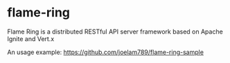 # flame-ring

Flame Ring is a distributed RESTful API server framework based on Apache Ignite and Vert.x

An usage example:
https://github.com/joelam789/flame-ring-sample

